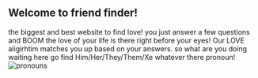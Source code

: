 ## Welcome to friend finder!

the biggest and best website to find love! you just answer a few questions and BOOM the love of your life 
is there right before your eyes! Our LOVE aligirhtim matches you up based on your answers. so what are you doing waiting here go find 
Him/Her/They/Them/Xe whatever there pronoun! ![pronouns](https://uwm.edu/lgbtrc/wp-content/uploads/sites/162/2016/04/Pronoun-cards-2016-02-768x439.png)

